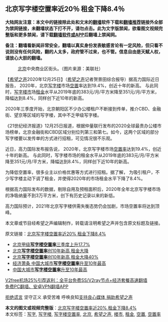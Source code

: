  <h2>北京写字楼空置率近20％ 租金下降8.4％</h2> <p class="notice"><b>大陆网友注意：本文中的链接除此处和文末的<a href="https://github.com/bannedbook/fanqiang" >翻墙</a>软件下载和<a href="https://github.com/killgcd/justmysocks/blob/master/README.md">翻墙推荐</a>链接外全部为禁网链接，未翻墙状态下打不开，请勿点击。此为文字版禁闻，欲看图文视频完整版和更多禁闻，请下载<a href="https://github.com/bannedbook/fanqiang">翻墙软件或APP</a>后翻墙上禁闻网。</p><p>备注：翻墙看新闻非常安全，翻墙以真实身份发表敏感言论有一定风险，但只看不说则没有任何风险，翻的人太多，政府管不过来，也不管。信息自由是天赋人权，请放心大胆的翻墙。</b></p>  <div class="entry"> <figure><figcaption><a href="https://www.bannedbook.org/bnews/tag/%e5%8c%97%e4%ba%ac/" class="st_tag internal_tag" rel="tag" title="标签 北京 下的日志">北京</a>中央商业区街头。（图片来源：美联社）</figcaption></figure> <p>【<span class='wp_keywordlink_affiliate'><a href="https://www.soundofhope.org" title="希望之声" target="_blank">希望之声</a></span>2020年12月25日】（<a href="https://www.bannedbook.org/bnews/tag/%e5%b8%8c%e6%9c%9b%e4%b9%8b%e5%a3%b0/" class="st_tag internal_tag" rel="tag" title="标签 希望之声 下的日志">希望之声</a>记者贺景田综合报导）据高力国际近日报告， 2020年，北京<a href="https://www.bannedbook.org/bnews/tag/%E5%86%99%E5%AD%97%E6%A5%BC/" class="st_tag internal_tag" rel="tag" title="标签 写字楼 下的日志">写字楼</a>市场<a href="https://www.bannedbook.org/bnews/tag/%E7%A9%BA%E7%BD%AE/" class="st_tag internal_tag" rel="tag" title="标签 空置 下的日志">空置</a>率达到19.4%，创近十年的新高。 与此同时，<a href="https://www.bannedbook.org/bnews/tag/%E5%86%99%E5%AD%97/" class="st_tag internal_tag" rel="tag" title="标签 写字 下的日志">写字</a><a href="https://www.bannedbook.org/bnews/tag/%e6%a5%bc%e5%b8%82/" class="st_tag internal_tag" rel="tag" title="标签 楼市 下的日志">楼市</a>场<a href="https://www.bannedbook.org/bnews/tag/%E7%A7%9F%E9%87%91/" class="st_tag internal_tag" rel="tag" title="标签 租金 下的日志">租金</a>水平从2019年底的383元/月/平方米降至351元/月/平方米，降幅达到8.4%，同样创下近10年的新高。</p> <p>2020年三季度开始，北京朝阳区不少办公楼租户不断接到传单，推介CBD、金融街、望京等区域的写字楼，其中不乏甲级写字楼。</p> <p>《21世纪经济报道》12月25日报道，根据仲量联行发布的2020全球最贵办公楼市场榜单，北京金融街和CBD区域分别位列第三和第七。如今，这两个区域的部分写字楼要以发传单的方式进行招租，可见情况很不乐观。</p>  <p>近日，高力国际发布报告说， 2020年，北京写字楼市场<a href="https://www.bannedbook.org/bnews/tag/%E7%A9%BA%E7%BD%AE%E7%8E%87/" class="st_tag internal_tag" rel="tag" title="标签 空置率 下的日志">空置率</a>达到19.4%，创近十年的新高。 与此同时，写字楼市场的租金水平从2019年底的383元/月/平方米降至351元/月/平方米，降幅达到8.4%，同样创下近10年的新高。</p> <p>为降低空置率，很多业主以价格优惠等方式进行招租。据了解， 为吸引租户，不少写字楼主动下调了租金，并使得2020年的市场租金水平下降了8.4%。</p> <p>根据高力国际发布的数据，剔除自用及预租面积后，2020年全年北京写字楼市场的净吸纳量不到3万平方米，创下有历史记录以来的新低。</p>  <p>高力国际预计，2021年北京写字楼供需失衡态势仍会加剧，市场空置率将达到顶峰。</p> <p>本文章或节目经希望之声编辑制作，转载请注明希望之声并包含原文标题及链接。</p> <p>原文链接：<a class="src_link"  href="https://www.soundofhope.org/post/457258" target="_blank">北京写字楼空置率近20% 租金下降8.4%</a></p>  <ul class='op-related-articles' title='相关阅读'> <li><a href='https://www.bannedbook.org/bnews/comments/20201015/1413933.html' target='_blank'>北京甲级<b>写字楼空置率</b>三季度上升17.7%</a></li> <li><a href='https://www.bannedbook.org/bnews/finance/20200925/1402792.html' target='_blank'>北京<b>写字楼空置率</b>创10年新高 租金大降</a></li> <li><a href='https://www.bannedbook.org/bnews/comments/20200925/1402681.html' target='_blank'>北京<b>写字楼空置率</b>创10年新高 租金大降40%</a></li> <li><a href='https://www.bannedbook.org/bnews/finance/20200728/1367519.html' target='_blank'>经济萧条 中国大城市<b>写字楼空置率</b>升至10年最高</a></li> <li><a href='https://www.bannedbook.org/bnews/comments/20200728/1367248.html' target='_blank'>中国大城市<b>写字楼空置率</b>升至10年最高</a></li> </ul> <p class="texttj"> <a href="https://github.com/bannedbook/fanqiang/wiki/V2ray%E6%9C%BA%E5%9C%BA" target="_blank">V2free机场25%引荐返利：全平台免费SS/V2ray节点+经济套餐高速翻墙</a><br/> <a href="https://github.com/bannedbook/fanqiang/wiki/%E7%A6%81%E9%97%BB%E7%BD%91%E5%AE%89%E5%8D%93%E7%BF%BB%E5%A2%99%E6%96%B0%E9%97%BBAPP" target="_blank">免费PC翻墙、安卓VPN翻墙APP</a></p><p><span class='wp_keywordlink'><a href="https://www.bannedbook.org/forum2/topic1584.html" title="《拒绝谎言》" target="_blank">拒绝谎言</a></span> 坚守正义 承受苦难 呼唤良知<a href="/page/donate">支持良心媒体 捐助希望之声</a></p><a name='sharetosocial'></a>       <div><b>本文的图文或视频完整版</b>：<a href='https://www.bannedbook.org/bnews/comments/20201226/1455100.html'>北京写字楼空置率近20% 租金下降8.4%</a></div>  </div><!--END ENTRY--> <div class="postfooter"> <div>本文标签：<a href="https://www.bannedbook.org/bnews/tag/%E5%86%99%E5%AD%97/" rel="tag">写字</a>, <a href="https://www.bannedbook.org/bnews/tag/%E5%86%99%E5%AD%97%E6%A5%BC/" rel="tag">写字楼</a>, <a href="https://www.bannedbook.org/bnews/tag/%E5%86%99%E5%AD%97%E6%A5%BC%E7%A9%BA%E7%BD%AE%E7%8E%87/" rel="tag">写字楼空置率</a>, <a href="https://www.bannedbook.org/bnews/tag/%e5%8c%97%e4%ba%ac/" rel="tag">北京</a>, <a href="https://www.bannedbook.org/bnews/tag/%e5%b8%8c%e6%9c%9b%e4%b9%8b%e5%a3%b0/" rel="tag">希望之声</a>, <a href="https://www.bannedbook.org/bnews/tag/%e6%a5%bc%e5%b8%82/" rel="tag">楼市</a>, <a href="https://www.bannedbook.org/bnews/tag/%E7%A7%9F%E9%87%91/" rel="tag">租金</a>, <a href="https://www.bannedbook.org/bnews/tag/%E7%A9%BA%E7%BD%AE/" rel="tag">空置</a>, <a href="https://www.bannedbook.org/bnews/tag/%E7%A9%BA%E7%BD%AE%E7%8E%87/" rel="tag">空置率</a></div>  </div><!--END POSTFOOTER--> 